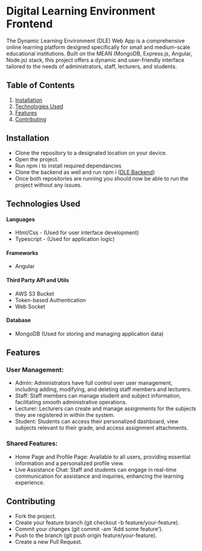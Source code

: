# Digital Learning Environment Frontend

The Dynamic Learning Environment (DLE) Web App is a comprehensive online learning platform designed specifically for small and medium-scale educational institutions. Built on the MEAN (MongoDB, Express.js, Angular, Node.js) stack, this project offers a dynamic and user-friendly interface tailored to the needs of administrators, staff, lecturers, and students.

## Table of Contents

1. [Installation](#installation)
2. [Technologies Used](#technologies-used)
3. [Features](#features)
4. [Contributing](#contributing)


## Installation

- Clone the repository to a designated location on your device.
- Open the project.
- Run npm i to install required dependancies
- Clone the backend as well and run npm i ([DLE Backend](https://github.com/thenura442/Digital-Learning-Environment-Backend))
- Once both repositories are running you should now be able to run the project without any issues.


## Technologies Used

#### Languages

- Html/Css - (Used for user interface development)
- Typescript - (Used for application logic)

#### Frameworks

- Angular

#### Third Party API and Utils

- AWS S3 Bucket
- Token-based Authentication
- Web Socket

#### Database

- MongoDB (Used for storing and managing application data)

## Features

### User Management:

- Admin: Administrators have full control over user management, including adding, modifying, and deleting staff members and lecturers.
- Staff: Staff members can manage student and subject information, facilitating smooth administrative operations.
- Lecturer: Lecturers can create and manage assignments for the subjects they are registered in within the system.
- Student: Students can access their personalized dashboard, view subjects relevant to their grade, and access assignment attachments.

### Shared Features:

- Home Page and Profile Page: Available to all users, providing essential information and a personalized profile view.
- Live Assistance Chat: Staff and students can engage in real-time communication for assistance and inquiries, enhancing the learning experience.


## Contributing

- Fork the project.
- Create your feature branch (git checkout -b feature/your-feature).
- Commit your changes (git commit -am 'Add some feature').
- Push to the branch (git push origin feature/your-feature).
- Create a new Pull Request.
